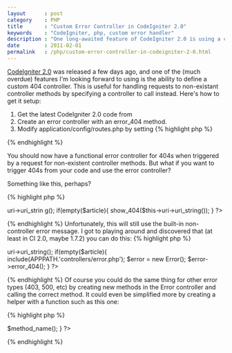 ```yaml
---
layout      : post
category    : PHP
title       : "Custom Error Controller in CodeIgniter 2.0"
keywords    : "CodeIgniter, php, custom error handler"
description : "One long-awaited feature of CodeIgniter 2.0 is using a controller for the 404 page. Unfortunately it doesn't quite work in all situations. Here's one appraoch to fix the behavior."
date        : 2011-02-01
permalink   : /php/custom-error-controller-in-codeigniter-2-0.html
---
```

[CodeIgniter 2.0](http://codeigniter.com) was released a few days ago,
and one of the (much overdue) features I'm looking forward to using is
the ability to define a custom 404 controller. This is useful for
handling requests to non-existant controller methods by specifying a
controller to call instead. Here's how to get it setup:

1.  Get the latest CodeIgniter 2.0 code from
2.  Create an error controller with an error\_404 method.
3.  Modify application/config/routes.php by setting
{% highlight php %}
    <?php
    $route['404_override']  = 'error/error_404';
    ?>
{% endhighlight %}

You should now have a functional error controller for 404s when
triggered by a request for non-existent controller methods. But what if
you want to trigger 404s from your code and use the error controller?

Something like this, perhaps?

{% highlight php %}
<?php
// Get an article from the database, show a 404 page if the requested article was not found.
$article = get_content($this->uri->uri_strin    g(); if(empty($article){
    show_404($this->uri->uri_string());
}
?>
{% endhighlight %}
Unfortunately, this will still use the built-in non-controller error
message. I got to playing around and discovered that (at least in CI
2.0, maybe 1.7.2) you can do this:
{% highlight php %}
<?php
$article = get_content($this->uri->uri_string();
if(empty($article){
    include(APPPATH.'controllers/error.php');
    $error = new Error();
    $error->error_404();
}
?>
{% endhighlight %}
Of course you could do the same thing for other error types (403, 500,
etc) by creating new methods in the Error controller and calling the
correct method. It could even be simplified more by creating a helper
with a function such as this one:

{% highlight php %}
<?php
function custom_error($status_code = 404){
    $method_name = 'error_'.$status_code;
    include(APPPATH.'controllers/error.php');
    $error = new Error();
    $error->$method_name();
}
?>
{% endhighlight %}
